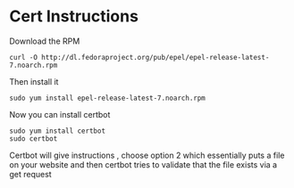 # Cert Instructions

Download the RPM

	curl -O http://dl.fedoraproject.org/pub/epel/epel-release-latest-7.noarch.rpm

Then install it

	sudo yum install epel-release-latest-7.noarch.rpm
	
Now you can install certbot

	sudo yum install certbot
	sudo certbot

Certbot will give instructions , choose option 2 which essentially puts a file on your website and then certbot tries to validate that the file exists via a get request
